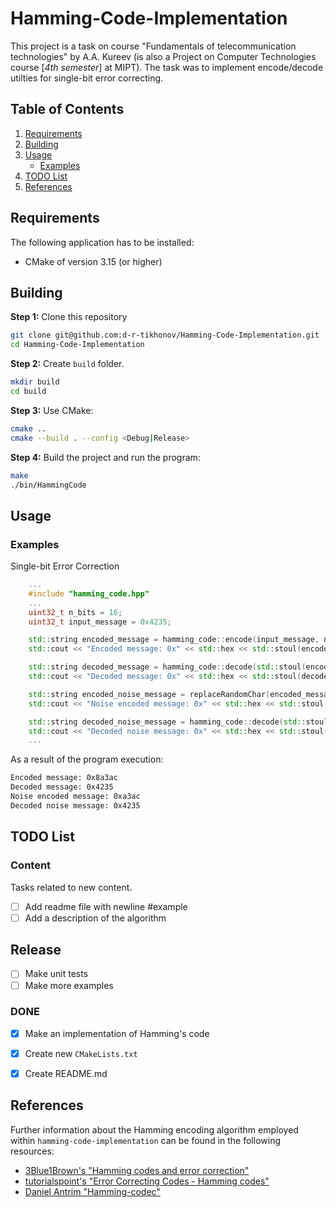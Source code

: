 # Hamming-Code-Implementation

This project is a task on course "Fundamentals of telecommunication technologies" by A.A. Kureev (is also a Project on Computer Technologies course [_4th semester_] at MIPT). The task was to implement encode/decode utilties for single-bit error correcting.

## Table of Contents
1. [Requirements](#requirements)
2. [Building](#building)
3. [Usage](#usage)
     * [Examples](#c-examples)
4. [TODO List](todo-list)
5. [References](#references)

## Requirements

The following application has to be installed:
- CMake of version 3.15 (or higher)

## Building

**Step 1:** Clone this repository
```bash
git clone git@github.com:d-r-tikhonov/Hamming-Code-Implementation.git
cd Hamming-Code-Implementation
```

**Step 2:** Create `build` folder.
```bash
mkdir build
cd build
```

**Step 3:** Use CMake:
```bash
cmake ..
cmake --build . --config <Debug|Release>
``` 

**Step 4:** Build the project and run the program:
```bash
make
./bin/HammingCode
```

## Usage

### Examples

Single-bit Error Correction
```c++
    ...
    #include "hamming_code.hpp"
    ...
    uint32_t n_bits = 16;
    uint32_t input_message = 0x4235;

    std::string encoded_message = hamming_code::encode(input_message, n_bits);
    std::cout << "Encoded message: 0x" << std::hex << std::stoul(encoded_message, 0, 2) << std::endl;

    std::string decoded_message = hamming_code::decode(std::stoul(encoded_message, 0, 2), encoded_message.length());
    std::cout << "Decoded message: 0x" << std::hex << std::stoul(decoded_message, 0, 2) << std::endl;

    std::string encoded_noise_message = replaceRandomChar(encoded_message);
    std::cout << "Noise encoded message: 0x" << std::hex << std::stoul(encoded_noise_message, 0, 2) << std::endl;

    std::string decoded_noise_message = hamming_code::decode(std::stoul(encoded_noise_message, 0, 2), encoded_noise_message.length());
    std::cout << "Decoded noise message: 0x" << std::hex << std::stoul(decoded_noise_message, 0, 2) << std::endl;
    ...
```
As a result of the program execution:

```bash
Encoded message: 0x8a3ac
Decoded message: 0x4235
Noise encoded message: 0xa3ac
Decoded noise message: 0x4235
```

## TODO List

### Content

Tasks related to new content.

- [ ] Add readme file with newline #example
- [ ] Add a description of the algorithm

## Release

- [ ] Make unit tests
- [ ] Make more examples

### DONE

- [x] Make an implementation of Hamming's code
- [x] Create new `CMakeLists.txt`
- [x] Create README.md


## References
Further information about the Hamming encoding algorithm employed within `hamming-code-implementation` can be found in the following resources:
  * [3Blue1Brown's "Hamming codes and error correction"](https://www.youtube.com/watch?v=X8jsijhllIA)
  * [tutorialspoint's "Error Correcting Codes - Hamming codes"](https://www.tutorialspoint.com/error-correcting-codes-hamming-codes)
  * [Daniel Antrim "Hamming-codec"](https://github.com/dantrim/hamming-codec)